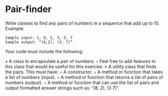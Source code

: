# Pair-finder

Write classes to find any pairs of numbers in a sequence that add up to 10. Example:

	Sample input: 1, 8, 2, 3, 5, 7
	Sample output: “(8,2), (3, 7)”

Your code must include the following:

•	A class to encapsulate a pair of numbers.
◦	Feel free to add features to this class that would be useful for this exercise.
•	A utility class that finds the pairs. This must have:
◦	A constructor.
◦	A method or function that takes a list of numbers (input).
◦	A method or function that returns a list of pairs of numbers (output).
◦	A method or function that can use the list of pairs and output formatted answer strings such as:
“(8, 2), (3 7)”.
